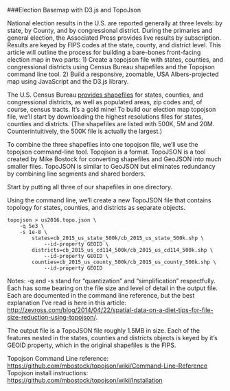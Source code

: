 ###Election Basemap with D3.js and TopoJson

National election results in the U.S. are reported generally at three levels: by state, by County, and by congressional district. During the primaries and general election, the Associated Press provides live results by subscription. Results are keyed by FIPS codes at the state, county, and district level. This article will outline the process for building a bare-bones front-facing election map in two parts: 1) Create a topojson file with states, counties, and congressional districts using Census Bureau shapefiles and the Topojson command line tool. 2) Build a responsive, zoomable, USA Albers-projected map using JavaScript and the D3.js library.

The U.S. Census Bureau [provides shapefiles](https://www.census.gov/geo/maps-data/data/tiger-cart-boundary.html) for states, counties, and congressional districts, as well as populated areas, zip codes and, of course, census tracts. It’s a gold mine! To build our election map topojson file, we’ll start by downloading the highest resolutions files for states, counties and districts. (The shapefiles are listed with 500K, 5M and 20M. Counterintuitively, the 500K file is actually the largest.)

To combine the three shapefiles into one topojson file, we’ll use the topojson command-line tool. Topojson is a format. TopoJSON is a tool created by Mike Bostock for converting shapefiles and GeoJSON into much smaller files. TopoJSON is similar to GeoJSON but eliminates redundancy by combining line segments and shared borders.

Start by putting all three of our shapefiles in one directory.

Using the command line, we’ll create a new TopoJSON file that contains topology for states, counties, and districts as separate objects.

```shell
topojson > us2016.topo.json \
	-q 5e3 \
	-s 1e-8 \
		states=cb_2015_us_state_500k/cb_2015_us_state_500k.shp \
			--id-property GEOID \
		districts=cb_2015_us_cd114_500k/cb_2015_us_cd114_500k.shp \
			--id-property GEOID \
		counties=cb_2015_us_county_500k/cb_2015_us_county_500k.shp \
			--id-property GEOID
```

Notes: -q and -s stand for “quantization” and “simplification” respectfully. Each has some bearing on the file size and level of detail in the output file. Each are documented in the command line reference, but the best explanation I’ve read is here in this article: http://zevross.com/blog/2014/04/22/spatial-data-on-a-diet-tips-for-file-size-reduction-using-topojson/.

The output file is a TopoJSON file roughly 1.5MB in size. Each of the features nested in the states, counties and districts objects is keyed by it’s GEOID property, which in the original shapefiles is the FIPS.

Topojson Command Line reference:
https://github.com/mbostock/topojson/wiki/Command-Line-Reference
Topojson install instructions:
https://github.com/mbostock/topojson/wiki/Installation

